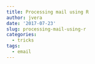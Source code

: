 ```yaml
---
title: Processing mail using R
author: jvera
date: '2017-07-23'
slug: processing-mail-using-r
categories:
  - tricks
tags:
  - email
---
```

